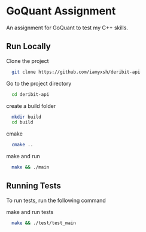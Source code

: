 
# GoQuant Assignment

An assignment for GoQuant to test my C++ skills.


## Run Locally

Clone the project

```bash
  git clone https://github.com/iamyxsh/deribit-api
```

Go to the project directory

```bash
  cd deribit-api
```

create a build folder

```bash
  mkdir build 
  cd build 
```
cmake
```bash
  cmake .. 
```

make and run

```bash
  make && ./main
```


## Running Tests

To run tests, run the following command

make and run tests

```bash
  make && ./test/test_main
```
